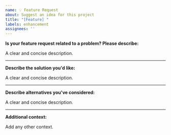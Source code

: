 ```yaml
---
name: 💡 Feature Request
about: Suggest an idea for this project
title: "[Feature] "
labels: enhancement
assignees: ''
---
```


**Is your feature request related to a problem? Please describe:**

A clear and concise description.

---

**Describe the solution you'd like:**

A clear and concise description.

---

**Describe alternatives you've considered:**

A clear and concise description.

---

**Additional context:**

Add any other context.